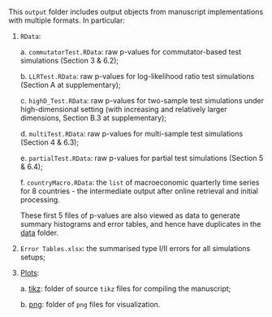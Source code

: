 This `output` folder includes output objects from manuscript implementations with multiple formats. In particular:

1. `RData`:

    a. `commutatorTest.RData`: raw p-values for commutator-based test simulations (Section 3 & 6.2);
    
    b. `LLRTest.RData`: raw p-values for log-likelihood ratio test simulations (Section A at supplementary);
    
    c. `highD_Test.RData`: raw p-values for two-sample test simulations under high-dimensional setting (with increasing and relatively larger dimensions, Section B.3 at supplementary);
    
    d. `multiTest.RData`: raw p-values for multi-sample test simulations (Section 4 & 6.3);
    
    e. `partialTest.RData`: raw p-values for partial test simulations (Section 5 & 6.4);
    
    f. `countryMacro.RData`: the `list` of macroeconomic quarterly time series for 8 countries - the intermediate output after online retrieval and initial processing.
    
    These first 5 files of p-values are also viewed as data to generate summary histograms and error tables, and hence have duplicates in the [data](../data) folder.

2. `Error Tables.xlsx`: the summarised type I/II errors for all simulations setups;

3. [Plots](Plots):

    a. [tikz](Plots/tikz): folder of source `tikz` files for compiling the manuscript;
    
    b. [png](Plots/png): folder of `png` files for visualization.
